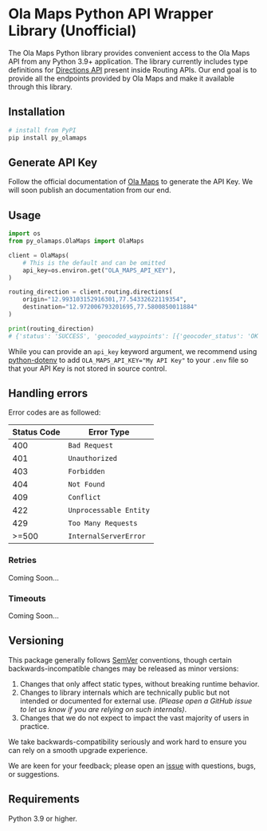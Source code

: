 # Ola Maps Python API Wrapper Library (Unofficial)

The Ola Maps Python library provides convenient access to the Ola Maps API from any Python 3.9+ application. The library
currently includes type definitions for [Directions API](https://maps.olakrutrim.com/apidocs/routing) present inside
Routing APIs. Our end goal is to provide all the
endpoints provided by Ola Maps and make it available through this library.

## Installation

```sh
# install from PyPI
pip install py_olamaps
```

## Generate API Key

Follow the official documentation of [Ola Maps](https://maps.olakrutrim.com/docs) to generate the API Key. We will soon
publish an documentation from our end.

## Usage

```python
import os
from py_olamaps.OlaMaps import OlaMaps

client = OlaMaps(
    # This is the default and can be omitted
    api_key=os.environ.get("OLA_MAPS_API_KEY"),
)

routing_direction = client.routing.directions(
    origin="12.993103152916301,77.54332622119354",
    destination="12.972006793201695,77.5800850011884"
)

print(routing_direction)
# {'status': 'SUCCESS', 'geocoded_waypoints': [{'geocoder_status': 'OK', 'place_id': 'tdr1ut366', 'types': []}, {'geocoder_status': 'OK', 'place_id': 'tdr1v3kp7', 'types': []}], 'routes': [{'summary': '', 'legs': [{'steps': [{'instructions': 'Head west', 'distance': 24, 'readable_distance': '0 km 24 metres', 'maneuver': 'depart', 'duration': 1, 'readable_duration': '0 hours 1 minutes', 'start_location': {'lat': 12.99312, 'lng': 77.54332}, 'end_location': {'lat': 12.99307, 'lng': 77.54311}, 'bearing_before': 0, 'bearing_after': 257}, {'instructions': 'Go straight onto 10th Main Road', 'distance': 94, 'readable_distance': '0 km 94 metres', 'maneuver': 'continue', 'duration': 26, 'readable_duration': '0 hours 1 minutes', 'start_location': {'lat': 12.99307, 'lng': 77.54311}, 'end_location': {'lat': 12.99316, 'lng': 77.54223999999999}, 'bearing_before': 255, 'bearing_after': 275}, {'instructions': 'Turn left', 'distance': 132, 'readable_distance': '0 km 132 metres', 'maneuver': 'turn-left', 'duration': 27, 'readable_duration': '0 hours 1 minutes', 'start_location': {'lat': 12.99316, 'lng': 77.54224}, 'end_location': {'lat': 12.991969999999998, 'lng': 77.54211999999998}, 'bearing_before': 275, 'bearing_after': 192}, {'instructions': 'Turn left', 'distance': 419, 'readable_distance': '0 km 419 metres', 'maneuver': 'turn-left', 'duration': 87, 'readable_duration': '0 hours 2 minutes', 'start_location': {'lat': 12.99197, 'lng': 77.54212}, 'end_location': {'lat': 12.992030000000002, 'lng': 77.54599}, 'bearing_before': 185, 'bearing_after': 91}, {'instructions': 'Turn right onto Sri M Thimmaiah Road', 'distance': 311, 'readable_distance': '0 km 311 metres', 'maneuver': 'turn-right', 'duration': 67, 'readable_duration': '0 hours 2 minutes', 'start_location': {'lat': 12.99203, 'lng': 77.54599}, 'end_location': {'lat': 12.989259999999996, 'lng': 77.54567000000002}, 'bearing_before': 87, 'bearing_after': 168}, {'instructions': 'Turn left to stay on Sri M Thimmaiah Road', 'distance': 453, 'readable_distance': '0 km 453 metres', 'maneuver': 'turn-left', 'duration': 81, 'readable_duration': '0 hours 2 minutes', 'start_location': {'lat': 12.98926, 'lng': 77.54567}, 'end_location': {'lat': 12.987960000000001, 'lng': 77.54962}, 'bearing_before': 185, 'bearing_after': 102}, {'instructions': 'Keep left onto Sri M Thimmaiah Road', 'distance': 126, 'readable_distance': '0 km 126 metres', 'maneuver': 'turn-slight-left', 'duration': 26, 'readable_duration': '0 hours 1 minutes', 'start_location': {'lat': 12.98796, 'lng': 77.54962}, 'end_location': {'lat': 12.98768, 'lng': 77.55075000000001}, 'bearing_before': 112, 'bearing_after': 98}, {'instructions': 'Make a slight right to stay on Vatal Nagaraj Road', 'distance': 1094, 'readable_distance': '1 km 94 metres', 'maneuver': 'turn-slight-right', 'duration': 155, 'readable_duration': '0 hours 3 minutes', 'start_location': {'lat': 12.98768, 'lng': 77.55075}, 'end_location': {'lat': 12.983710000000004, 'lng': 77.55814}, 'bearing_before': 104, 'bearing_after': 154}, {'instructions': 'Continue onto Rajajinagar Entrance Underpass', 'distance': 393, 'readable_distance': '0 km 393 metres', 'maneuver': 'continue', 'duration': 53, 'readable_duration': '0 hours 1 minutes', 'start_location': {'lat': 12.98371, 'lng': 77.55814}, 'end_location': {'lat': 12.982680000000002, 'lng': 77.56149999999998}, 'bearing_before': 116, 'bearing_after': 112}, {'instructions': 'Go straight onto Vatal Nagaraj Road', 'distance': 514, 'readable_distance': '0 km 514 metres', 'maneuver': 'continue', 'duration': 91, 'readable_duration': '0 hours 2 minutes', 'start_location': {'lat': 12.98268, 'lng': 77.5615}, 'end_location': {'lat': 12.981990000000001, 'lng': 77.56617000000001}, 'bearing_before': 101, 'bearing_after': 102}, {'instructions': 'Continue slightly left onto Old Mysuru Road', 'distance': 362, 'readable_distance': '0 km 362 metres', 'maneuver': 'turn-slight-left', 'duration': 67, 'readable_duration': '0 hours 2 minutes', 'start_location': {'lat': 12.98199, 'lng': 77.56617}, 'end_location': {'lat': 12.982919999999998, 'lng': 77.56934000000001}, 'bearing_before': 116, 'bearing_after': 94}, {'instructions': 'Keep right onto Old Mysuru Road', 'distance': 339, 'readable_distance': '0 km 339 metres', 'maneuver': 'turn-slight-right', 'duration': 80, 'readable_duration': '0 hours 2 minutes', 'start_location': {'lat': 12.98292, 'lng': 77.56934}, 'end_location': {'lat': 12.980400000000001, 'lng': 77.57092000000003}, 'bearing_before': 95, 'bearing_after': 109}, {'instructions': 'Keep left at the fork', 'distance': 66, 'readable_distance': '0 km 66 metres', 'maneuver': 'turn-slight-left', 'duration': 10, 'readable_duration': '0 hours 1 minutes', 'start_location': {'lat': 12.9804, 'lng': 77.57092}, 'end_location': {'lat': 12.98019, 'lng': 77.57148000000001}, 'bearing_before': 137, 'bearing_after': 126}, {'instructions': 'Go straight onto Seshadri Road', 'distance': 103, 'readable_distance': '0 km 103 metres', 'maneuver': 'continue', 'duration': 17, 'readable_duration': '0 hours 1 minutes', 'start_location': {'lat': 12.98019, 'lng': 77.57148}, 'end_location': {'lat': 12.980360000000001, 'lng': 77.57240999999999}, 'bearing_before': 95, 'bearing_after': 78}, {'instructions': 'Continue onto Sheshadri Road', 'distance': 139, 'readable_distance': '0 km 139 metres', 'maneuver': 'continue', 'duration': 17, 'readable_duration': '0 hours 1 minutes', 'start_location': {'lat': 12.98036, 'lng': 77.57241}, 'end_location': {'lat': 12.98059, 'lng': 77.57367}, 'bearing_before': 78, 'bearing_after': 78}, {'instructions': 'Continue onto Ananda Rao Flyover', 'distance': 647, 'readable_distance': '0 km 647 metres', 'maneuver': 'continue', 'duration': 59, 'readable_duration': '0 hours 1 minutes', 'start_location': {'lat': 12.98059, 'lng': 77.57367}, 'end_location': {'lat': 12.98041, 'lng': 77.57962}, 'bearing_before': 78, 'bearing_after': 81}, {'instructions': 'Continue onto Sheshadri Road', 'distance': 259, 'readable_distance': '0 km 259 metres', 'maneuver': 'continue', 'duration': 47, 'readable_duration': '0 hours 1 minutes', 'start_location': {'lat': 12.98041, 'lng': 77.57962}, 'end_location': {'lat': 12.9797, 'lng': 77.58184000000001}, 'bearing_before': 94, 'bearing_after': 92}, {'instructions': 'Turn right', 'distance': 394, 'readable_distance': '0 km 394 metres', 'maneuver': 'turn-right', 'duration': 91, 'readable_duration': '0 hours 2 minutes', 'start_location': {'lat': 12.9797, 'lng': 77.58184}, 'end_location': {'lat': 12.976719999999997, 'lng': 77.57998999999998}, 'bearing_before': 122, 'bearing_after': 157}, {'instructions': 'Continue onto Kalidasa Road', 'distance': 327, 'readable_distance': '0 km 327 metres', 'maneuver': 'continue', 'duration': 74, 'readable_duration': '0 hours 2 minutes', 'start_location': {'lat': 12.97672, 'lng': 77.57999}, 'end_location': {'lat': 12.97433, 'lng': 77.57825}, 'bearing_before': 240, 'bearing_after': 237}, {'instructions': 'Continue onto B.V.K. Iyengar Road', 'distance': 201, 'readable_distance': '0 km 201 metres', 'maneuver': 'continue', 'duration': 49, 'readable_duration': '0 hours 1 minutes', 'start_location': {'lat': 12.97433, 'lng': 77.57825}, 'end_location': {'lat': 12.9728, 'lng': 77.57726000000001}, 'bearing_before': 213, 'bearing_after': 210}, {'instructions': 'Turn left', 'distance': 318, 'readable_distance': '0 km 318 metres', 'maneuver': 'turn-left', 'duration': 72, 'readable_duration': '0 hours 2 minutes', 'start_location': {'lat': 12.9728, 'lng': 77.57726}, 'end_location': {'lat': 12.971870000000001, 'lng': 77.58003}, 'bearing_before': 213, 'bearing_after': 109}, {'instructions': 'You have arrived at your destination, on the left', 'distance': 0, 'readable_distance': '0 km 0 metres', 'maneuver': 'arrive', 'duration': 0, 'readable_duration': '0 hours 0 minutes', 'start_location': {'lat': 12.97187, 'lng': 77.58003}, 'end_location': {'lat': 12.97187, 'lng': 77.58003}, 'bearing_before': 110, 'bearing_after': 0}], 'distance': 6723, 'readable_distance': '6.72', 'duration': 1208, 'readable_duration': '0 hours 21 minutes', 'start_location': {'lat': 12.993117, 'lng': 77.543323}, 'end_location': {'lat': 12.971865, 'lng': 77.580032}, 'start_address': '12.993117,77.543323', 'end_address': '12.971865,77.580032'}], 'overview_polyline': '_vhnAwdhxMHh@QlDl@JP@r@@ZB^?Z?`@BBgA@{A?aAAqBEsDIyFXCf@GZCf@?`@FnARVFd@Hv@D|@Ft@Jt@DP@Ju@Jy@Fg@\\uAT{@jA{ERkAVw@ZcAJc@Nc@Di@?AJe@d@oClAc@bAC`AE`AETELERMDOB_A?W?g@?i@@_@?]Fa@DUJOdAmAz@q@lAiA`@g@\\k@Fi@Es@EOoB_EK]?q@@w@FUbA}AjB{A@AhAqBFKFSDOFk@H{E@W@WD[@KBODIBIDIl@}@HITYNSLYLWHYFWHg@Fc@?EFwA?ICg@?K?OB]?IDe@BUNqB^{EJw@^gDFm@JU@]?OCOG_@_AgECIOg@EQK]Mk@EKGMSc@KWGUCSCY?S@O?GBKFKFIFE`@OLI^a@NK\\UHIDIBIDEHGdAk@NIp@YNENCNAN?P?N?LALERKLKJIDCJQR]D[Bc@Ee@OoAASAEGi@AOIkAQgAOwAMkBGmAAk@?m@F}CNcE?m@BuCBiAHiBHkBFkADmBJmALw@Po@Xq@t@sAJQFBVINHnBjADBxGnDbCnAN\\NXn@`@VPNHZPRNtBnAzBvA^Td@VBBHFHDDA@@zDxBbBdAH]\\wABMNk@Pu@FUNm@Ps@Je@Ha@Ja@Lk@Ja@DS', 'travel_advisory': '', 'bounds': {}, 'copyrights': 'OLA Map data ©2024', 'warnings': []}], 'source_from': 'Ola Maps'}
```

While you can provide an `api_key` keyword argument,
we recommend using [python-dotenv](https://pypi.org/project/python-dotenv/)
to add `OLA_MAPS_API_KEY="My API Key"` to your `.env` file
so that your API Key is not stored in source control.

## Handling errors

Error codes are as followed:

| Status Code | Error Type             |
|-------------|------------------------|
| 400         | `Bad Request`          |
| 401         | `Unauthorized`         |
| 403         | `Forbidden`            |
| 404         | `Not Found`            |
| 409         | `Conflict`             |
| 422         | `Unprocessable Entity` |
| 429         | `Too Many Requests`    |
| >=500       | `InternalServerError`  |

### Retries

Coming Soon...

### Timeouts

Coming Soon...

## Versioning

This package generally follows [SemVer](https://semver.org/spec/v2.0.0.html) conventions, though certain
backwards-incompatible changes may be released as minor versions:

1. Changes that only affect static types, without breaking runtime behavior.
2. Changes to library internals which are technically public but not intended or documented for external use. _(Please
   open a GitHub issue to let us know if you are relying on such internals)_.
3. Changes that we do not expect to impact the vast majority of users in practice.

We take backwards-compatibility seriously and work hard to ensure you can rely on a smooth upgrade experience.

We are keen for your feedback; please open an [issue](https://github.com/lavvsharma/py_olamaps/issues) with
questions, bugs, or suggestions.

## Requirements

Python 3.9 or higher.